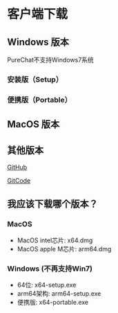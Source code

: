 # 客户端下载

## Windows 版本

<Callout type='warning'>
  PureChat不支持Windows7系统
</Callout>

### 安装版（Setup）
<DownloadLink type="x64-setup.exe" />
<!-- [PureChat-0.8.3-x64-setup.exe][window-x64-setup-link] -->

### 便携版（Portable）
<DownloadLink type="x64-portable.exe" />
<!-- [PureChat-0.8.3-x64-setup.exe][window-x64-portable-link] -->

## MacOS 版本
<DownloadLink platform="Mac" type="arm64.dmg" />
<!-- [PureChat-0.8.3-arm64.dmg][mac-arm64-link] -->

## 其他版本

[GitHub](https://github.com/Hyk260/PureChat/releases)

[GitCode](https://gitcode.com/Hyk260/PureChat/releases)

## 我应该下载哪个版本？
### MacOS
- MacOS intel芯片: x64.dmg
- MacOS apple M芯片: arm64.dmg

### Windows (不再支持Win7)
- 64位: x64-setup.exe
- arm64架构: arm64-setup.exe
- 便携版: x64-portable.exe

[window-x64-setup-link]: https://github.com/Hyk260/PureChat/releases/download/v0.8.3/PureChat-0.8.3-x64-setup.exe
[window-x64-portable-link]: https://github.com/Hyk260/PureChat/releases/download/v0.8.3/PureChat-0.8.3-x64-portable.exe
[mac-arm64-link]: https://github.com/Hyk260/PureChat/releases/download/v0.8.3/PureChat-0.8.3-arm64.dmg